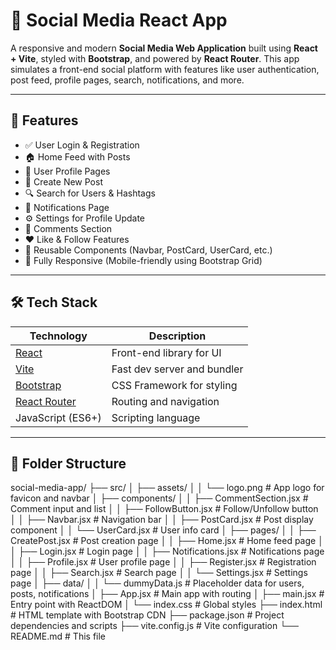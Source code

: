 # 📱 Social Media React App

A responsive and modern **Social Media Web Application** built using **React + Vite**, styled with **Bootstrap**, and powered by **React Router**. This app simulates a front-end social platform with features like user authentication, post feed, profile pages, search, notifications, and more.

---

## 🚀 Features

- ✅ User Login & Registration
- 🏠 Home Feed with Posts
- 👤 User Profile Pages
- 📝 Create New Post
- 🔍 Search for Users & Hashtags
- 🔔 Notifications Page
- ⚙️ Settings for Profile Update
- 💬 Comments Section
- ❤️ Like & Follow Features
- 🔄 Reusable Components (Navbar, PostCard, UserCard, etc.)
- 📱 Fully Responsive (Mobile-friendly using Bootstrap Grid)

---

## 🛠️ Tech Stack

| Technology | Description |
|------------|-------------|
| [React](https://reactjs.org/) | Front-end library for UI |
| [Vite](https://vitejs.dev/) | Fast dev server and bundler |
| [Bootstrap](https://getbootstrap.com/) | CSS Framework for styling |
| [React Router](https://reactrouter.com/) | Routing and navigation |
| JavaScript (ES6+) | Scripting language |

---

## 📁 Folder Structure

social-media-app/
├── src/
│   ├── assets/
│   │   └── logo.png              # App logo for favicon and navbar
│   ├── components/
│   │   ├── CommentSection.jsx    # Comment input and list
│   │   ├── FollowButton.jsx      # Follow/Unfollow button
│   │   ├── Navbar.jsx            # Navigation bar
│   │   ├── PostCard.jsx          # Post display component
│   │   └── UserCard.jsx          # User info card
│   ├── pages/
│   │   ├── CreatePost.jsx        # Post creation page
│   │   ├── Home.jsx              # Home feed page
│   │   ├── Login.jsx             # Login page
│   │   ├── Notifications.jsx     # Notifications page
│   │   ├── Profile.jsx           # User profile page
│   │   ├── Register.jsx          # Registration page
│   │   ├── Search.jsx            # Search page
│   │   └── Settings.jsx          # Settings page
│   ├── data/
│   │   └── dummyData.js          # Placeholder data for users, posts, notifications
│   ├── App.jsx                   # Main app with routing
│   ├── main.jsx                  # Entry point with ReactDOM
│   └── index.css                 # Global styles
├── index.html                    # HTML template with Bootstrap CDN
├── package.json                  # Project dependencies and scripts
├── vite.config.js                # Vite configuration
└── README.md                     # This file